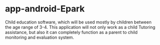 # app-android-Epark
Child education software, which will be used mostly by children between the age range of 3-4. This application will not only work as a child Tutoring assistance, but also it can completely function as a parent to child monitoring and evaluation system.
